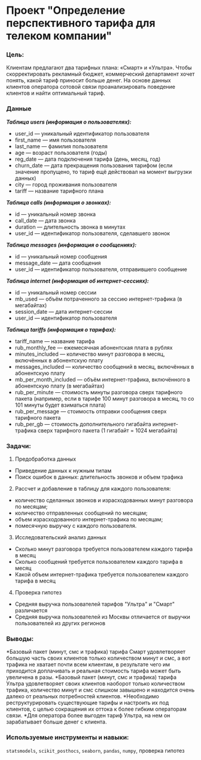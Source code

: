 ﻿# Проект "Определение перспективного тарифа для телеком компании"

### Цель:
Клиентам предлагают два тарифных плана: «Смарт» и «Ультра». Чтобы скорректировать рекламный бюджет, коммерческий департамент хочет понять, какой тариф приносит больше денег.
На основе данных клиентов оператора сотовой связи проанализировать поведение клиентов и найти оптимальный тариф. 

### Данные

***Таблица users (информация о пользователях):***
* user_id — уникальный идентификатор пользователя
* first_name — имя пользователя
* last_name — фамилия пользователя
* age — возраст пользователя (годы)
* reg_date — дата подключения тарифа (день, месяц, год)
* churn_date — дата прекращения пользования тарифом (если значение пропущено, то тариф ещё действовал на момент выгрузки данных)
* city — город проживания пользователя
* tariff — название тарифного плана

***Таблица calls (информация о звонках):***
* id — уникальный номер звонка
* call_date — дата звонка
* duration — длительность звонка в минутах
* user_id — идентификатор пользователя, сделавшего звонок

***Таблица messages (информация о сообщениях):***
* id — уникальный номер сообщения
* message_date — дата сообщения
* user_id — идентификатор пользователя, отправившего сообщение

***Таблица internet (информация об интернет-сессиях):***
* id — уникальный номер сессии
* mb_used — объём потраченного за сессию интернет-трафика (в мегабайтах)
* session_date — дата интернет-сессии
* user_id — идентификатор пользователя

***Таблица tariffs (информация о тарифах):***
* tariff_name — название тарифа
* rub_monthly_fee — ежемесячная абонентская плата в рублях
* minutes_included — количество минут разговора в месяц, включённых в абонентскую плату
* messages_included — количество сообщений в месяц, включённых в абонентскую плату
* mb_per_month_included — объём интернет-трафика, включённого в абонентскую плату (в мегабайтах)
* rub_per_minute — стоимость минуты разговора сверх тарифного пакета (например, если в тарифе 100 минут разговора в месяц, то со 101 минуты будет взиматься плата)
* rub_per_message — стоимость отправки сообщения сверх тарифного пакета
* rub_per_gb — стоимость дополнительного гигабайта интернет-трафика сверх тарифного пакета (1 гигабайт = 1024 мегабайта)

### Задачи:
1. Предобработка данных
- Приведение данных к нужным типам
- Поиск ошибок в данных: длительность звонков и объем трафика
2. Рассчет и добавление в таблицу для каждого пользователя:
* количество сделанных звонков и израсходованных минут разговора по месяцам;
* количество отправленных сообщений по месяцам;
* объем израсходованного интернет-трафика по месяцам;
* помесячную выручку с каждого пользователя.
3. Исследовательский анализ данных
* Сколько минут разговора требуется пользователем каждого тарифа в месяц
* Сколько сообщений требуется пользователем каждого тарифа в месяц
* Какой объем интернет-трафика требуется пользователем каждого тарифа в месяц
4. Проверка гипотез
* Средняя выручка пользователей тарифов "Ультра" и "Смарт" различается
* Средняя выручка пользователей из Москвы отличается от выручки пользователей из других регионов

### Выводы:
*Базовый пакет (минут, смс и трафика) тарифа Смарт удовлетворяет большую часть своих клиентов только количеством минут и смс, а вот трафика не хватает почти всем клиентам, в результате чего им приходится доплачивать и реальная стоимость тарифа может быть увеличена в разы.
*Базовый пакет (минут, смс и трафика) тарифа Ультра удовлетворяет своих клиентов наоборот только количеством трафика, количество минут и смс слишком завышено и находится очень далеко от реальных потребностей клиентов.
*Необходимо реструктурировать существующие тарифы и настроить их под клиентов, с целью сокращения их оттока к более гибким операторам связи.
*Для оператора более выгоден тариф Ультра, на нем он зарабатывает больше денег с клиента.

### Используемые инструменты и навыки:
`statsmodels`, `scikit_posthocs`, `seaborn`, `pandas`, `numpy`, проверка гипотез
